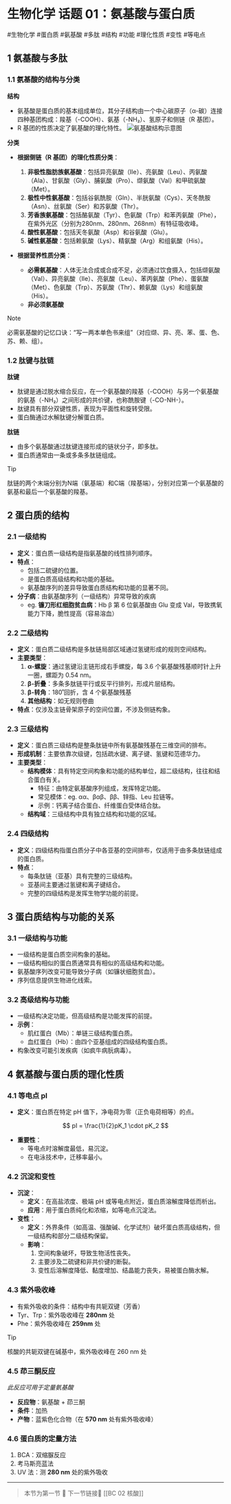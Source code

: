 # 生物化学 话题 01：氨基酸与蛋白质
#生物化学 #蛋白质 #氨基酸 #多肽 #结构 #功能 #理化性质 #变性 #等电点


## 1 氨基酸与多肽

### 1.1 氨基酸的结构与分类

**结构**

- 氨基酸是蛋白质的基本组成单位，其分子结构由一个中心碳原子（α-碳）连接四种基团构成：羧基（-COOH）、氨基（-NH₂）、氢原子和侧链（R 基团）。
- R 基团的性质决定了氨基酸的理化特性。
![氨基酸结构示意图](https://api2.mubu.com/v3/document_image/095e1d00-9e3b-479a-89fc-29c64ae1a383.png)

**分类**

- **根据侧链（R 基团）的理化性质分类**：
    1. **非极性脂肪族氨基酸**：包括异亮氨酸（Ile）、亮氨酸（Leu）、丙氨酸（Ala）、甘氨酸（Gly）、脯氨酸（Pro）、缬氨酸（Val）和甲硫氨酸（Met）。
    2. **极性中性氨基酸**：包括谷氨酰胺（Gln）、半胱氨酸（Cys）、天冬酰胺（Asn）、丝氨酸（Ser）和苏氨酸（Thr）。
    3. **芳香族氨基酸**：包括酪氨酸（Tyr）、色氨酸（Trp）和苯丙氨酸（Phe），在紫外光区（分别为280nm、280nm、268nm）有特征吸收峰。
    4. **酸性氨基酸**：包括天冬氨酸（Asp）和谷氨酸（Glu）。
    5. **碱性氨基酸**：包括赖氨酸（Lys）、精氨酸（Arg）和组氨酸（His）。

- **根据营养性质分类**：
    - **必需氨基酸**：人体无法合成或合成不足，必须通过饮食摄入，包括缬氨酸（Val）、异亮氨酸（Ile）、亮氨酸（Leu）、苯丙氨酸（Phe）、蛋氨酸（Met）、色氨酸（Trp）、苏氨酸（Thr）、赖氨酸（Lys）和组氨酸（His）。
    - **非必须氨基酸**

> [!NOTE]  
> 必需氨基酸的记忆口诀：“写一两本单色书来组”（对应缬、异、亮、苯、蛋、色、苏、赖、组）。

### 1.2 肽键与肽链

**肽键**

- 肽键是通过脱水缩合反应，在一个氨基酸的羧基（-COOH）与另一个氨基酸的氨基（-NH₂）之间形成的共价键，也称酰胺键（-CO-NH-）。
- 肽键具有部分双键性质，表现为平面性和旋转受限。
- 蛋白酶通过水解肽键分解蛋白质。

**肽链**

- 由多个氨基酸通过肽键连接形成的链状分子，即多肽。
- 蛋白质通常由一条或多条多肽链组成。

> [!TIP]  
> 肽链的两个末端分别为N端（氨基端）和C端（羧基端），分别对应第一个氨基酸的氨基和最后一个氨基酸的羧基。

## 2 蛋白质的结构

### 2.1 一级结构

- **定义**：蛋白质一级结构是指氨基酸的线性排列顺序。
- **特点**：
    - 包括二硫键的位置。
    - 是蛋白质高级结构和功能的基础。
    - 氨基酸序列的差异导致蛋白质结构和功能的显著不同。
- **分子病**：由氨基酸序列（一级结构）异常导致的疾病
	- eg. **镰刀形红细胞贫血病**：Hb β 第 6 位氨基酸由 Glu 变成 Val，导致携氧能力下降，脆性提高（容易溶血）

### 2.2 二级结构

- **定义**：蛋白质二级结构是多肽链局部区域通过氢键形成的规则空间结构。
- **主要类型**：
    1. **α-螺旋**：通过氢键沿主链形成右手螺旋，每 3.6 个氨基酸残基顺时针上升一圈，螺距为 0.54 nm。
    2. **β-折叠**：多条多肽链平行或反平行排列，形成片层结构。
    3. **β-转角**：180˚回折，含 4 个氨基酸残基
    4. **其他结构**：如无规则卷曲
- **特点**：仅涉及主链骨架原子的空间位置，不涉及侧链构象。

### 2.3 三级结构

- **定义**：蛋白质三级结构是整条肽链中所有氨基酸残基在三维空间的排布。
- **形成机制**：主要依靠次级键，包括疏水键、离子键、氢键和范德华力。
- **主要类型**：
    - **结构模体**：具有特定空间构象和功能的结构单位，超二级结构，往往和结合蛋白有关。
        - 特征：由特定氨基酸序列组成，发挥特定功能。
        - 常见模体：eg. αα、βαβ、ββ、锌指、Leu 拉链等。
        - 示例：钙离子结合蛋白、纤维蛋白受体结合肽。
    - **结构域**：三级结构中具有独立结构和功能的区域。

### 2.4 四级结构

- **定义**：四级结构指蛋白质分子中各亚基的空间排布，仅适用于由多条肽链组成的蛋白质。
- **特点**：
    - 每条肽链（亚基）具有完整的三级结构。
    - 亚基间主要通过氢键和离子键结合。
    - 完整的四级结构是发挥生物学功能的前提。

## 3 蛋白质结构与功能的关系

### 3.1 一级结构与功能

- 一级结构是蛋白质空间构象的基础。
- 一级结构相似的蛋白质通常具有相似的高级结构和功能。
- 氨基酸序列改变可能导致分子病（如镰状细胞贫血）。
- 序列信息提供生物进化线索。

### 3.2 高级结构与功能

- 一级结构决定功能，但高级结构是功能发挥的前提。
- **示例**：
    - 肌红蛋白（Mb）：单链三级结构蛋白质。
    - 血红蛋白（Hb）：由四个亚基组成的四级结构蛋白质。
- 构象改变可能引发疾病（如疯牛病朊病毒）。

## 4 氨基酸与蛋白质的理化性质

### 4.1 等电点 pI

- **定义**：蛋白质在特定 pH 值下，净电荷为零（正负电荷相等）的点。

$$
pI = \frac{1}{2}pK_1 \cdot pK_2
$$

- **重要性**：
    - 等电点时溶解度最低，易沉淀。
    - 在电泳技术中，迁移率最小。

### 4.2 沉淀和变性

- **沉淀**：
    - **定义**：在高盐浓度、极端 pH 或等电点附近，蛋白质溶解度降低而析出。
    - **应用**：用于蛋白质纯化和浓缩，如等电点沉淀法。
- **变性**：
    - **定义**：外界条件（如高温、强酸碱、化学试剂）破坏蛋白质高级结构，但一级结构和部分二级结构保留。
    - **影响**：
        1. 空间构象破坏，导致生物活性丧失。
        2. 主要涉及二硫键和非共价键的断裂。
        3. 变性后溶解度降低、黏度增加、结晶能力丧失，易被蛋白酶水解。

### 4.3 紫外吸收峰

- 有紫外吸收的条件：结构中有共轭双键（芳香）
- Tyr、Trp：紫外吸收峰在 **280nm** 处
- Phe：紫外吸收峰在 **259nm** 处

> [!TIP]
> 核酸的共轭双键在碱基中，紫外吸收峰在 260 nm 处

### 4.5 茚三酮反应

*此反应可用于定量氨基酸*

- **反应物**：氨基酸 + 茚三酮 
- **条件**：加热
- **产物**：蓝紫色化合物（在 **570 nm** 处有紫外吸收峰）

### 4.6 蛋白质的定量方法

1. BCA：双缩脲反应
2. 考马斯亮蓝法
3. UV 法：测 **280 nm** 处的紫外吸收





---

> 本节为第一节 🌱
> 下一节链接🔗 [[BC 02 核酸]]
